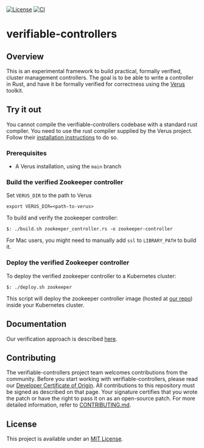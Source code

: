 [![License](https://img.shields.io/badge/License-MIT-green.svg)](https://github.com/vmware-research/verifiable-controllers/blob/main/LICENSE)
[![CI](https://github.com/vmware-research/verifiable-controllers/actions/workflows/ci.yml/badge.svg)](https://github.com/vmware-research/verifiable-controllers/actions/workflows/ci.yml)

# verifiable-controllers

## Overview

This is an experimental framework to build practical, formally verified, cluster management controllers. The goal is to be able to write a controller in Rust, and have it be formally verified for correctness using the [Verus](https://github.com/secure-foundations/verus/) toolkit.

## Try it out

You cannot compile the verifiable-controllers codebase with a standard rust compiler. You need to use the rust compiler supplied by the Verus project. Follow their [installation instructions](https://github.com/secure-foundations/verus/) to do so.

### Prerequisites

* A Verus installation, using the `main` branch

### Build the verified Zookeeper controller

Set `VERUS_DIR` to the path to Verus
```
export VERUS_DIR=<path-to-verus>
```

To build and verify the zookeeper controller:
```
$: ./build.sh zookeeper_controller.rs -o zookeeper-controller
```
For Mac users, you might need to manually add `ssl` to `LIBRARY_PATH` to build it.

### Deploy the verified Zookeeper controller

To deploy the verified zookeeper controller to a Kubernetes cluster:
```
$: ./deploy.sh zookeeper
```
This script will deploy the zookeeper controller image (hosted at [our repo](https://github.com/vmware-research/verifiable-controllers/packages)) inside your Kubernetes cluster.

## Documentation

Our verification approach is described [here](doc/framework_design.md).

## Contributing

The verifiable-controllers project team welcomes contributions from the community. Before you start working with verifiable-controllers, please
read our [Developer Certificate of Origin](https://cla.vmware.com/dco). All contributions to this repository must be
signed as described on that page. Your signature certifies that you wrote the patch or have the right to pass it on
as an open-source patch. For more detailed information, refer to [CONTRIBUTING.md](CONTRIBUTING.md).

## License

This project is available under an [MIT License](LICENSE).
